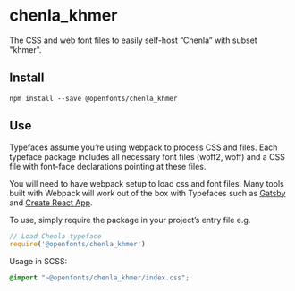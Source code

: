 
# chenla_khmer

The CSS and web font files to easily self-host “Chenla” with subset "khmer".

## Install

`npm install --save @openfonts/chenla_khmer`

## Use

Typefaces assume you’re using webpack to process CSS and files. Each typeface
package includes all necessary font files (woff2, woff) and a CSS file with
font-face declarations pointing at these files.

You will need to have webpack setup to load css and font files. Many tools built
with Webpack will work out of the box with Typefaces such as [Gatsby](https://github.com/gatsbyjs/gatsby)
and [Create React App](https://github.com/facebookincubator/create-react-app).

To use, simply require the package in your project’s entry file e.g.

```javascript
// Load Chenla typeface
require('@openfonts/chenla_khmer')
```

Usage in SCSS:
```scss
@import "~@openfonts/chenla_khmer/index.css";
```

